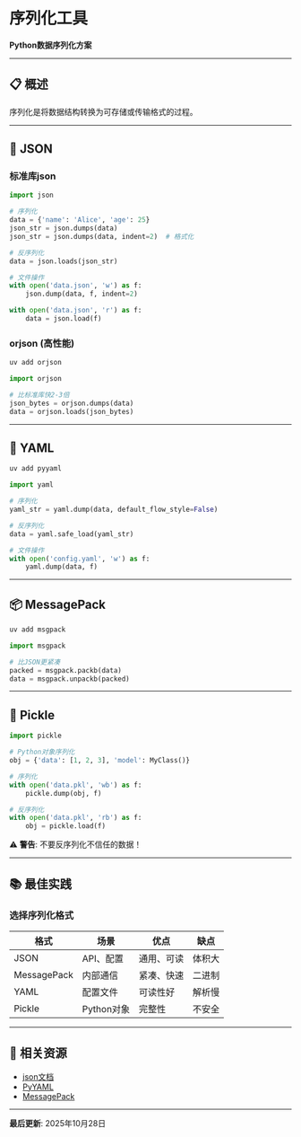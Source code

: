 # 序列化工具

**Python数据序列化方案**

---

## 📋 概述

序列化是将数据结构转换为可存储或传输格式的过程。

---

## 🚀 JSON

### 标准库json

```python
import json

# 序列化
data = {'name': 'Alice', 'age': 25}
json_str = json.dumps(data)
json_str = json.dumps(data, indent=2)  # 格式化

# 反序列化
data = json.loads(json_str)

# 文件操作
with open('data.json', 'w') as f:
    json.dump(data, f, indent=2)

with open('data.json', 'r') as f:
    data = json.load(f)
```

### orjson (高性能)

```bash
uv add orjson
```

```python
import orjson

# 比标准库快2-3倍
json_bytes = orjson.dumps(data)
data = orjson.loads(json_bytes)
```

---

## 📄 YAML

```bash
uv add pyyaml
```

```python
import yaml

# 序列化
yaml_str = yaml.dump(data, default_flow_style=False)

# 反序列化
data = yaml.safe_load(yaml_str)

# 文件操作
with open('config.yaml', 'w') as f:
    yaml.dump(data, f)
```

---

## 📦 MessagePack

```bash
uv add msgpack
```

```python
import msgpack

# 比JSON更紧凑
packed = msgpack.packb(data)
data = msgpack.unpackb(packed)
```

---

## 🔧 Pickle

```python
import pickle

# Python对象序列化
obj = {'data': [1, 2, 3], 'model': MyClass()}

# 序列化
with open('data.pkl', 'wb') as f:
    pickle.dump(obj, f)

# 反序列化
with open('data.pkl', 'rb') as f:
    obj = pickle.load(f)
```

⚠️ **警告**: 不要反序列化不信任的数据！

---

## 📚 最佳实践

### 选择序列化格式

| 格式 | 场景 | 优点 | 缺点 |
|------|------|------|------|
| JSON | API、配置 | 通用、可读 | 体积大 |
| MessagePack | 内部通信 | 紧凑、快速 | 二进制 |
| YAML | 配置文件 | 可读性好 | 解析慢 |
| Pickle | Python对象 | 完整性 | 不安全 |

---

## 🔗 相关资源

- [json文档](https://docs.python.org/3/library/json.html)
- [PyYAML](https://pyyaml.org/)
- [MessagePack](https://msgpack.org/)

---

**最后更新**: 2025年10月28日

